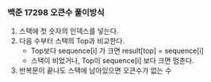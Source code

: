 ### 백준 17298 오큰수 풀이방식

  1. 스택에 첫 숫자의 인덱스를 넣는다.
  2. 다음 수부터 스택의 Top과 비교한다.
       - Top보다 sequence[i] 가 크면 result[top] = sequence[i] 
       - 스택이 비었거나, Top이 sequence[i] 보다 크면 멈춘다.
  3. 반복문이 끝나도 스택에 남아있으면 오큰수가 없는 수
